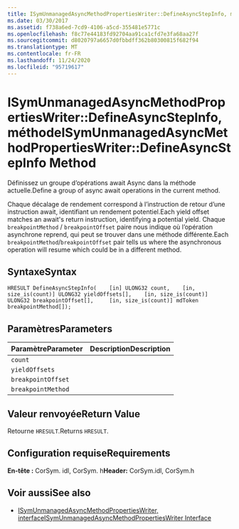 ```yaml
---
title: ISymUnmanagedAsyncMethodPropertiesWriter::DefineAsyncStepInfo, méthode
ms.date: 03/30/2017
ms.assetid: f738a6ed-7cd9-4106-a5cd-355481e5771c
ms.openlocfilehash: f8c77e44183fd92704aa91ca1cfd7e3fa68aa27f
ms.sourcegitcommit: d8020797a6657d0fbbdff362b80300815f682f94
ms.translationtype: MT
ms.contentlocale: fr-FR
ms.lasthandoff: 11/24/2020
ms.locfileid: "95719617"
---
```

# <a name="isymunmanagedasyncmethodpropertieswriterdefineasyncstepinfo-method"></a><span data-ttu-id="fc099-102">ISymUnmanagedAsyncMethodPropertiesWriter::DefineAsyncStepInfo, méthode</span><span class="sxs-lookup"><span data-stu-id="fc099-102">ISymUnmanagedAsyncMethodPropertiesWriter::DefineAsyncStepInfo Method</span></span>

<span data-ttu-id="fc099-103">Définissez un groupe d’opérations await Async dans la méthode actuelle.</span><span class="sxs-lookup"><span data-stu-id="fc099-103">Define a group of async await operations in the current method.</span></span>  
  
 <span data-ttu-id="fc099-104">Chaque décalage de rendement correspond à l’instruction de retour d’une instruction await, identifiant un rendement potentiel.</span><span class="sxs-lookup"><span data-stu-id="fc099-104">Each yield offset matches an await's return instruction, identifying a potential yield.</span></span> <span data-ttu-id="fc099-105">Chaque `breakpointMethod` / `breakpointOffset` paire nous indique où l’opération asynchrone reprend, qui peut se trouver dans une méthode différente.</span><span class="sxs-lookup"><span data-stu-id="fc099-105">Each `breakpointMethod`/`breakpointOffset` pair tells us where the asynchronous operation will resume which could be in a different method.</span></span>  
  
## <a name="syntax"></a><span data-ttu-id="fc099-106">Syntaxe</span><span class="sxs-lookup"><span data-stu-id="fc099-106">Syntax</span></span>  
  
```idl  
HRESULT DefineAsyncStepInfo(    [in] ULONG32 count,    [in, size_is(count)] ULONG32 yieldOffsets[],    [in, size_is(count)] ULONG32 breakpointOffset[],     [in, size_is(count)] mdToken breakpointMethod[]);  
```  
  
## <a name="parameters"></a><span data-ttu-id="fc099-107">Paramètres</span><span class="sxs-lookup"><span data-stu-id="fc099-107">Parameters</span></span>  
  
|<span data-ttu-id="fc099-108">Paramètre</span><span class="sxs-lookup"><span data-stu-id="fc099-108">Parameter</span></span>|<span data-ttu-id="fc099-109">Description</span><span class="sxs-lookup"><span data-stu-id="fc099-109">Description</span></span>|  
|---------------|-----------------|  
|`count`||  
|`yieldOffsets`||  
|`breakpointOffset`||  
|`breakpointMethod`||  
  
## <a name="return-value"></a><span data-ttu-id="fc099-110">Valeur renvoyée</span><span class="sxs-lookup"><span data-stu-id="fc099-110">Return Value</span></span>  

 <span data-ttu-id="fc099-111">Retourne `HRESULT`.</span><span class="sxs-lookup"><span data-stu-id="fc099-111">Returns `HRESULT`.</span></span>  
  
## <a name="requirements"></a><span data-ttu-id="fc099-112">Configuration requise</span><span class="sxs-lookup"><span data-stu-id="fc099-112">Requirements</span></span>  

 <span data-ttu-id="fc099-113">**En-tête :** CorSym. idl, CorSym. h</span><span class="sxs-lookup"><span data-stu-id="fc099-113">**Header:** CorSym.idl, CorSym.h</span></span>  
  
## <a name="see-also"></a><span data-ttu-id="fc099-114">Voir aussi</span><span class="sxs-lookup"><span data-stu-id="fc099-114">See also</span></span>

- [<span data-ttu-id="fc099-115">ISymUnmanagedAsyncMethodPropertiesWriter, interface</span><span class="sxs-lookup"><span data-stu-id="fc099-115">ISymUnmanagedAsyncMethodPropertiesWriter Interface</span></span>](isymunmanagedasyncmethodpropertieswriter-interface.md)

